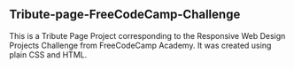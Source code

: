 ## Tribute-page-FreeCodeCamp-Challenge
This is a Tribute Page Project corresponding to the Responsive Web Design Projects Challenge from FreeCodeCamp Academy. It was created using plain CSS and HTML.
